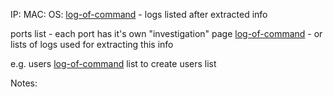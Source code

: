 IP:
MAC:
OS:
[log-of-command]() - logs listed after extracted info

ports list - each port has it's own "investigation" page
[log-of-command]() - or lists of logs used for extracting this info

e.g. users
[log-of-command]() list to create users list


Notes: